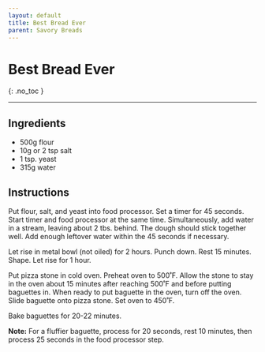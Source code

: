 ```yaml
---
layout: default
title: Best Bread Ever
parent: Savory Breads
---
```


# Best Bread Ever
{: .no_toc }

---

## Ingredients
<ul>
	<li>500g flour</li>
	<li>10g or 2 tsp salt</li>
	<li>1 tsp. yeast</li>
	<li>315g water</li>
</ul>

## Instructions
Put flour, salt, and yeast into food processor. Set a timer for 45 seconds. Start timer and food processor at the same time. Simultaneously, add water in a stream, leaving about 2 tbs. behind. The dough should stick together well. Add enough leftover water within the 45 seconds if necessary.

Let rise in metal bowl (not oiled) for 2 hours. Punch down. Rest 15 minutes. Shape. Let rise for 1 hour.

Put pizza stone in cold oven. Preheat oven to 500˚F. Allow the stone to stay in the oven about 15 minutes after reaching 500˚F and before putting baguettes in. When ready to put baguette in the oven, turn off the oven. Slide baguette onto pizza stone. Set oven to 450˚F.

Bake baguettes for 20-22 minutes.

<b>Note:</b> For a fluffier baguette, process for 20 seconds, rest 10 minutes, then process 25 seconds in the food processor step.